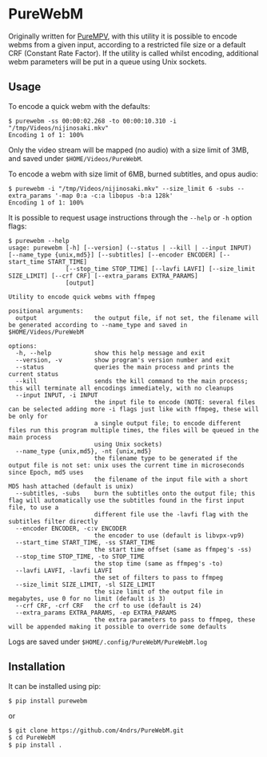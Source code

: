 # PureWebM

Originally written for [PureMPV](https://github.com/4ndrs/PureMPV), with this utility it is possible to encode webms from a given input, according to a restricted file size or a default CRF (Constant Rate Factor). If the utility is called whilst encoding, additional webm parameters will be put in a queue using Unix sockets.

## Usage
To encode a quick webm with the defaults:
```console
$ purewebm -ss 00:00:02.268 -to 00:00:10.310 -i "/tmp/Videos/nijinosaki.mkv" 
Encoding 1 of 1: 100%
```
Only the video stream will be mapped (no audio) with a size limit of 3MB, and saved under ```$HOME/Videos/PureWebM```.

To encode a webm with size limit of 6MB, burned subtitles, and opus audio:
```console
$ purewebm -i "/tmp/Videos/nijinosaki.mkv" --size_limit 6 -subs --extra_params '-map 0:a -c:a libopus -b:a 128k'
Encoding 1 of 1: 100%
```

It is possible to request usage instructions through the ```--help``` or ```-h``` option flags:
```console
$ purewebm --help
usage: purewebm [-h] [--version] (--status | --kill | --input INPUT) [--name_type {unix,md5}] [--subtitles] [--encoder ENCODER] [--start_time START_TIME]
                [--stop_time STOP_TIME] [--lavfi LAVFI] [--size_limit SIZE_LIMIT] [--crf CRF] [--extra_params EXTRA_PARAMS]
                [output]

Utility to encode quick webms with ffmpeg

positional arguments:
  output                the output file, if not set, the filename will be generated according to --name_type and saved in $HOME/Videos/PureWebM

options:
  -h, --help            show this help message and exit
  --version, -v         show program's version number and exit
  --status              queries the main process and prints the current status
  --kill                sends the kill command to the main process; this will terminate all encodings immediately, with no cleanups
  --input INPUT, -i INPUT
                        the input file to encode (NOTE: several files can be selected adding more -i flags just like with ffmpeg, these will be only for
                        a single output file; to encode different files run this program multiple times, the files will be queued in the main process
                        using Unix sockets)
  --name_type {unix,md5}, -nt {unix,md5}
                        the filename type to be generated if the output file is not set: unix uses the current time in microseconds since Epoch, md5 uses
                        the filename of the input file with a short MD5 hash attached (default is unix)
  --subtitles, -subs    burn the subtitles onto the output file; this flag will automatically use the subtitles found in the first input file, to use a
                        different file use the -lavfi flag with the subtitles filter directly
  --encoder ENCODER, -c:v ENCODER
                        the encoder to use (default is libvpx-vp9)
  --start_time START_TIME, -ss START_TIME
                        the start time offset (same as ffmpeg's -ss)
  --stop_time STOP_TIME, -to STOP_TIME
                        the stop time (same as ffmpeg's -to)
  --lavfi LAVFI, -lavfi LAVFI
                        the set of filters to pass to ffmpeg
  --size_limit SIZE_LIMIT, -sl SIZE_LIMIT
                        the size limit of the output file in megabytes, use 0 for no limit (default is 3)
  --crf CRF, -crf CRF   the crf to use (default is 24)
  --extra_params EXTRA_PARAMS, -ep EXTRA_PARAMS
                        the extra parameters to pass to ffmpeg, these will be appended making it possible to override some defaults
```

Logs are saved under ```$HOME/.config/PureWebM/PureWebM.log```

## Installation

It can be installed using pip:
```console
$ pip install purewebm
```
or
```bash
$ git clone https://github.com/4ndrs/PureWebM.git
$ cd PureWebM
$ pip install .
```
